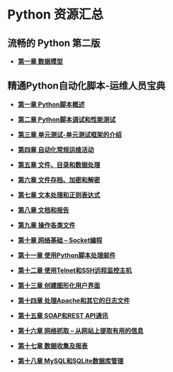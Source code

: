 # Python 资源汇总
## 流畅的 Python 第二版

* **[第一章 数据模型](fluent-python/01.md)**





## 精通Python自动化脚本-运维人员宝典

* **[第一章 Python脚本概述](python-scripting/01.md)**

* **[第二章 Python脚本调试和性能测试](python-scripting/02.md)**

* **[第三章 单元测试-单元测试框架的介绍](python-scripting/03.md)**

* **[第四章 自动化常规运维活动](python-scripting/04.md)**

* **[第五章 文件、目录和数据处理](python-scripting/05.md)**

* **[第六章 文件存档、加密和解密](python-scripting/06.md)**

* **[第七章 文本处理和正则表达式](python-scripting/07.md)**

* **[第八章 文档和报告](python-scripting/08.md)**

* **[第九章 操作各类文件](python-scripting/09.md)**

* **[第十章 网络基础 – Socket编程](python-scripting/10.md)**

* **[第十一章 使用Python脚本处理邮件](python-scripting/11.md)**

* **[第十二章 使用Telnet和SSH远程监控主机](python-scripting/12.md)**

* **[第十三章 创建图形化用户界面](python-scripting/13.md)**

* **[第十四章 处理Apache和其它的日志文件](python-scripting/14.md)**

* **[第十五章 SOAP和REST API通讯](https://alanhou.org/soap-rest-api-communication/)**

* **[第十六章 网络抓取 – 从网站上提取有用的信息](https://alanhou.org/web-scraping-extracting-data-websites)**

* **[第十七章 数据收集及报表](https://alanhou.org/statistics-gathering-reporting/)**

* **[第十八章 MySQL和SQLite数据库管理](https://alanhou.org/mysql-sqlite-database-administrations)**

